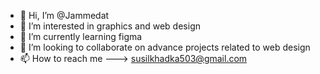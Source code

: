 - 👋 Hi, I’m @Jammedat
- 👀 I’m interested in graphics and web design 
- 🌱 I’m currently learning figma
- 💞️ I’m looking to collaborate on advance projects related to web design 
- 📫 How to reach me ---> susilkhadka503@gmail.com

<!---
Jammedat/Jammedat is a ✨ special ✨ repository because its `README.md` (this file) appears on your GitHub profile.
You can click the Preview link to take a look at your changes.
--->
